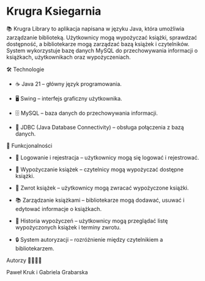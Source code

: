 # Krugra Ksiegarnia
 
📚 Krugra Library to aplikacja napisana w języku Java, która umożliwia zarządzanie biblioteką. Użytkownicy mogą wypożyczać książki, sprawdzać dostępność, a bibliotekarze mogą zarządzać bazą książek i czytelników. System wykorzystuje bazę danych MySQL do przechowywania informacji o książkach, użytkownikach oraz wypożyczeniach.

🛠️ Technologie

- ☕ Java 21 – główny język programowania.

- 🖥️ Swing – interfejs graficzny użytkownika.

- 🗄️ MySQL – baza danych do przechowywania informacji.

- 🔗 JDBC (Java Database Connectivity) – obsługa połączenia z bazą danych.


🚀 Funkcjonalności

- 🔑 Logowanie i rejestracja – użytkownicy mogą się logować i rejestrować.

- 📖 Wypożyczanie książek – czytelnicy mogą wypożyczać dostępne książki.

- 🔄 Zwrot książek – użytkownicy mogą zwracać wypożyczone książki.

- 📚 Zarządzanie książkami – bibliotekarze mogą dodawać, usuwać i edytować informacje o książkach.

- 📜 Historia wypożyczeń – użytkownicy mogą przeglądać listę wypożyczonych książek i terminy zwrotu.

- 🔒 System autoryzacji – rozróżnienie między czytelnikiem a bibliotekarzem.

Autorzy 👨‍💻👩‍💻

Paweł Kruk i Gabriela Grabarska